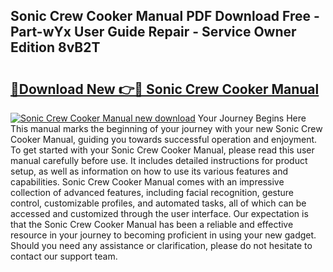 ## Sonic Crew Cooker Manual PDF Download Free - Part-wYx User Guide Repair - Service Owner Edition 8vB2T

# <h2><a href="http://bc2760.oget.top/?id=Sonic+Crew+Cooker+Manual">🔗Download New 👉🔴 Sonic Crew Cooker Manual</a></h2>

[![Sonic Crew Cooker Manual new download](https://i.imgur.com/5g1atiW.png)](http://bc2760.oget.top/?id=Sonic+Crew+Cooker+Manual)
Your Journey Begins Here This manual marks the beginning of your journey with your new Sonic Crew Cooker Manual, guiding you towards successful operation and enjoyment. To get started with your Sonic Crew Cooker Manual, please read this user manual carefully before use. It includes detailed instructions for product setup, as well as information on how to use its various features and capabilities. Sonic Crew Cooker Manual comes with an impressive collection of advanced features, including facial recognition, gesture control, customizable profiles, and automated tasks, all of which can be accessed and customized through the user interface. Our expectation is that the Sonic Crew Cooker Manual has been a reliable and effective resource in your journey to becoming proficient in using your new gadget. Should you need any assistance or clarification, please do not hesitate to contact our support team.
